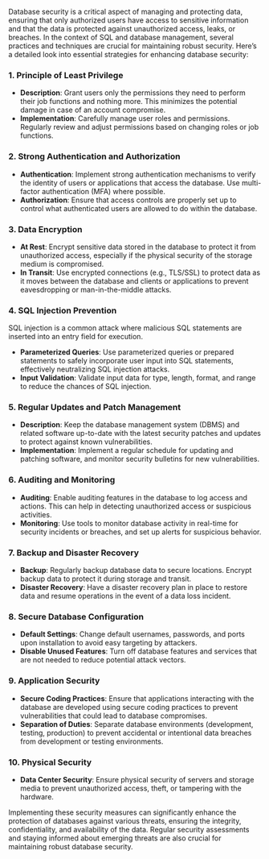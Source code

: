 Database security is a critical aspect of managing and protecting data, ensuring that only authorized users have access to sensitive information and that the data is protected against unauthorized access, leaks, or breaches. In the context of SQL and database management, several practices and techniques are crucial for maintaining robust security. Here’s a detailed look into essential strategies for enhancing database security:

### 1. Principle of Least Privilege

- **Description**: Grant users only the permissions they need to perform their job functions and nothing more. This minimizes the potential damage in case of an account compromise.
- **Implementation**: Carefully manage user roles and permissions. Regularly review and adjust permissions based on changing roles or job functions.

### 2. Strong Authentication and Authorization

- **Authentication**: Implement strong authentication mechanisms to verify the identity of users or applications that access the database. Use multi-factor authentication (MFA) where possible.
- **Authorization**: Ensure that access controls are properly set up to control what authenticated users are allowed to do within the database.

### 3. Data Encryption

- **At Rest**: Encrypt sensitive data stored in the database to protect it from unauthorized access, especially if the physical security of the storage medium is compromised.
- **In Transit**: Use encrypted connections (e.g., TLS/SSL) to protect data as it moves between the database and clients or applications to prevent eavesdropping or man-in-the-middle attacks.

### 4. SQL Injection Prevention

SQL injection is a common attack where malicious SQL statements are inserted into an entry field for execution.

- **Parameterized Queries**: Use parameterized queries or prepared statements to safely incorporate user input into SQL statements, effectively neutralizing SQL injection attacks.
- **Input Validation**: Validate input data for type, length, format, and range to reduce the chances of SQL injection.

### 5. Regular Updates and Patch Management

- **Description**: Keep the database management system (DBMS) and related software up-to-date with the latest security patches and updates to protect against known vulnerabilities.
- **Implementation**: Implement a regular schedule for updating and patching software, and monitor security bulletins for new vulnerabilities.

### 6. Auditing and Monitoring

- **Auditing**: Enable auditing features in the database to log access and actions. This can help in detecting unauthorized access or suspicious activities.
- **Monitoring**: Use tools to monitor database activity in real-time for security incidents or breaches, and set up alerts for suspicious behavior.

### 7. Backup and Disaster Recovery

- **Backup**: Regularly backup database data to secure locations. Encrypt backup data to protect it during storage and transit.
- **Disaster Recovery**: Have a disaster recovery plan in place to restore data and resume operations in the event of a data loss incident.

### 8. Secure Database Configuration

- **Default Settings**: Change default usernames, passwords, and ports upon installation to avoid easy targeting by attackers.
- **Disable Unused Features**: Turn off database features and services that are not needed to reduce potential attack vectors.

### 9. Application Security

- **Secure Coding Practices**: Ensure that applications interacting with the database are developed using secure coding practices to prevent vulnerabilities that could lead to database compromises.
- **Separation of Duties**: Separate database environments (development, testing, production) to prevent accidental or intentional data breaches from development or testing environments.

### 10. Physical Security

- **Data Center Security**: Ensure physical security of servers and storage media to prevent unauthorized access, theft, or tampering with the hardware.

Implementing these security measures can significantly enhance the protection of databases against various threats, ensuring the integrity, confidentiality, and availability of the data. Regular security assessments and staying informed about emerging threats are also crucial for maintaining robust database security.